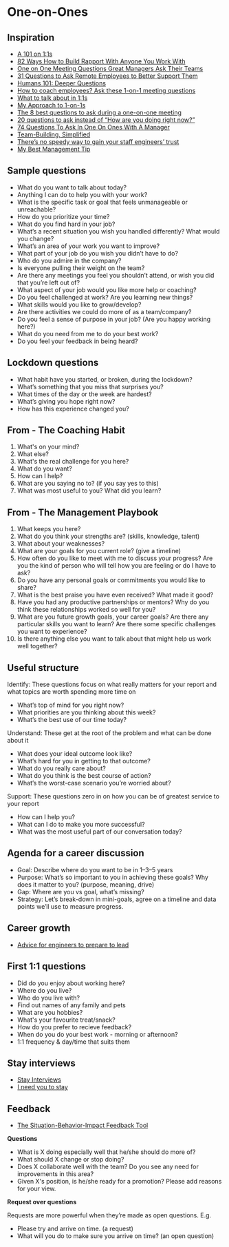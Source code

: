 # One-on-Ones

## Inspiration
- [A 101 on 1:1s](https://engineering.atspotify.com/2015/12/a-101-on-11s/)
- [82 Ways How to Build Rapport With Anyone You Work With](https://getlighthouse.com/blog/how-to-build-rapport/)
- [One on One Meeting Questions Great Managers Ask Their Teams](https://getlighthouse.com/blog/one-on-one-meeting-questions-great-managers-ask/)
- [31 Questions to Ask Remote Employees to Better Support Them](https://getlighthouse.com/blog/questions-remote-employees/)
- [Humans 101: Deeper Questions](https://docs.google.com/document/d/1WWkvXQDhYcZoe_0Pcrmi9B19vmGJ8Uhtu4kMshDjkpk/edit)
- [How to coach employees? Ask these 1-on-1 meeting questions](https://knowyourteam.com/blog/2020/02/19/how-to-coach-employees-ask-these-1-on-1-meeting-questions/)
- [What to talk about in 1:1s](https://wizardzines.com/comics/1-1s/)
- [My Approach to 1-on-1s](https://marcorogers.com/blog/my-approach-to-1-on-1s)
- [The 8 best questions to ask during a one-on-one meeting](https://knowyourteam.com/blog/2018/01/11/the-8-best-questions-to-ask-during-a-one-on-one-meeting/)
- [20 questions to ask instead of “How are you doing right now?”](https://qz.com/work/1836105/20-great-questions-to-ask-instead-of-how-are-you-doing-right-now/)
- [74 Questions To Ask In One On Ones With A Manager](https://getlighthouse.com/blog/questions-ask-one-on-ones-manager)
- [Team-Building, Simplified](https://medium.com/illumination/team-building-simplified-ae1f12494bb9)
- [There’s no speedy way to gain your staff engineers’ trust](https://leaddev.com/culture-engagement-motivation/how-slowly-build-trust-your-staff-engineers)
- [My Best Management Tip](https://1chrishatfield.medium.com/my-best-management-tip-dfe7fd7a13a8)

## Sample questions
- What do you want to talk about today?
- Anything I can do to help you with your work?
- What is the specific task or goal that feels unmanageable or unreachable?
- How do you prioritize your time?
- What do you find hard in your job?
- What’s a recent situation you wish you handled differently? What would you change?
- What’s an area of your work you want to improve?
- What part of your job do you wish you didn’t have to do?
- Who do you admire in the company?
- Is everyone pulling their weight on the team?
- Are there any meetings you feel you shouldn’t attend, or wish you did that you’re left out of?
- What aspect of your job would you like more help or coaching?
- Do you feel challenged at work? Are you learning new things?
- What skills would you like to grow/develop?
- Are there activities we could do more of as a team/company?
- Do you feel a sense of purpose in your job? (Are you happy working here?)
- What do you need from me to do your best work?
- Do you feel your feedback in being heard?

## Lockdown questions
- What habit have you started, or broken, during the lockdown?
- What’s something that you miss that surprises you?
- What times of the day or the week are hardest?
- What’s giving you hope right now?
- How has this experience changed you?

## From - The Coaching Habit
1. What's on your mind?
2. What else?
3. What's the real challenge for you here?
4. What do you want?
5. How can I help?
6. What are you saying no to? (if you say yes to this)
7. What was most useful to you? What did you learn?

## From - The Management Playbook
1. What keeps you here?
2. What do you think your strengths are? (skills, knowledge, talent)
3. What about your weaknesses?
4. What are your goals for you current role? (give a timeline)
5. How often do you like to meet with me to discuss your progress? Are you the kind of person who will tell how you are feeling or do I have to ask?
6. Do you have any personal goals or commitments you would like to share?
7. What is the best praise you have even received? What made it good?
8. Have you had any productive partnerships or mentors? Why do you think these relationships worked so well for you?
9. What are you future growth goals, your career goals? Are there any particular skills you want to learn? Are there some specific challenges you want to experience?
10. Is there anything else you want to talk about that might help us work well together?

## Useful structure
Identify: These questions focus on what really matters for your report and what topics are worth spending more time on
- What’s top of mind for you right now?
- What priorities are you thinking about this week?
- What’s the best use of our time today?

Understand: These get at the root of the problem and what can be done about it
- What does your ideal outcome look like?
- What’s hard for you in getting to that outcome?
- What do you really care about?
- What do you think is the best course of action?
- What’s the worst-case scenario you’re worried about?

Support: These questions zero in on how you can be of greatest service to your report
- How can I help you?
- What can I do to make you more successful?
- What was the most useful part of our conversation today?

## Agenda for a career discussion
- Goal: Describe where do you want to be in 1–3–5 years
- Purpose: What’s so important to you in achieving these goals? Why does it matter to you? (purpose, meaning, drive)
- Gap: Where are you vs goal, what’s missing?
- Strategy: Let’s break-down in mini-goals, agree on a timeline and data points we’ll use to measure progress.

## Career growth
- [Advice for engineers to prepare to lead](https://twitter.com/gergelyorosz/status/1487791794502967302)

## First 1:1 questions
- Did do you enjoy about working here?
- Where do you live?
- Who do you live with?
- Find out names of any family and pets
- What are you hobbies?
- What's your favourite treat/snack?
- How do you prefer to recieve feedback? 
- When do you do your best work - morning or afternoon?
- 1:1 frequency & day/time that suits them

## Stay interviews
- [Stay Interviews](https://medium.com/lotharschulz/stay-interviews-29a2918d2b21)
- [I need you to stay](https://www.protocol.com/newsletters/protocol-workplace/inside-the-stay-interview)

## Feedback

- [The Situation-Behavior-Impact Feedback Tool](https://www.mindtools.com/pages/article/situation-behavior-impact-feedback.htm)

__Questions__

- What is X doing especially well that he/she should do more of?
- What should X change or stop doing?
- Does X collaborate well with the team? Do you see any need for improvements in this area?
- Given X's position, is he/she ready for a promotion? Please add reasons for your view.

__Request over questions__

Requests are more powerful when they’re made as open questions. E.g.

- Please try and arrive on time. (a request)
- What will you do to make sure you arrive on time? (an open question)
